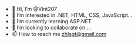 - 👋 Hi, I’m @Vint207
- 👀 I’m interested in .NET, HTML, CSS, JavaScript...
- 🌱 I’m currently learning ASP.NET
- 💞️ I’m looking to collaborate on ...
- 📫 How to reach me zhlsgt@gmail.com

<!---
Vint207/Vint207 is a ✨ special ✨ repository because its `README.md` (this file) appears on your GitHub profile.
You can click the Preview link to take a look at your changes.
--->

